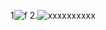 1![f](https://ic.pics.livejournal.com/russkoeleto/59255430/161803/161803_original.jpg)
2.![xxxxxxxxxx](https://avatars.mds.yandex.net/i?id=af6c85852373c85f56e7f993aa5c4bcd_l-3734590-images-thumbs&n=13)
